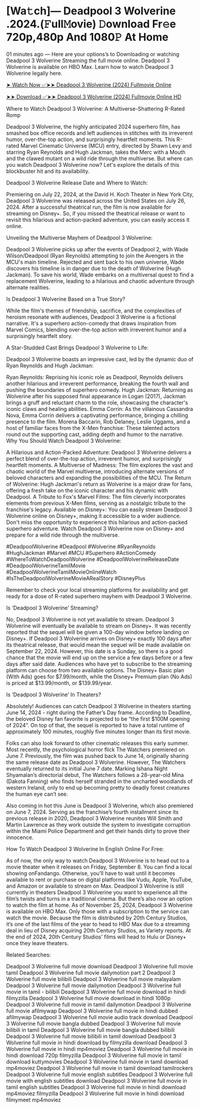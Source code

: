 # [Wa𝚝ch]— Deadpool 3 Wolverine .2024.(𝙵ull𝙼ovie) 𝙳ownload Fr𝚎e 720p,480p And 1080𝙿 At Home
01 minutes ago — Here are your options’s to Downloading or watching Deadpool 3 Wolverine Streaming the full movie online. Deadpool 3 Wolverine is available on HBO Max. Learn how to watch Deadpool 3 Wolverine legally here.

[➤ Watch Now ✅➤➤ Deadpool 3 Wolverine (2024) Fullmovie Online](https://cutt.ly/JeQnWpaI)

[➤➤ Download ✅➤➤ Deadpool 3 Wolverine (2024) Fullmovie Online HD](https://cutt.ly/JeQnWpaI)

Where to Watch Deadpool 3 Wolverine: A Multiverse-Shattering R-Rated Romp

Deadpool 3 Wolverine, the highly anticipated 2024 superhero film, has smashed box office records and left audiences in stitches with its irreverent humor, over-the-top action, and surprisingly heartfelt moments. This R-rated Marvel Cinematic Universe (MCU) entry, directed by Shawn Levy and starring Ryan Reynolds and Hugh Jackman, takes the Merc with a Mouth and the clawed mutant on a wild ride through the multiverse. But where can you watch Deadpool 3 Wolverine now? Let's explore the details of this blockbuster hit and its availability.

Deadpool 3 Wolverine Release Date and Where to Watch:

Premiering on July 22, 2024, at the David H. Koch Theater in New York City, Deadpool 3 Wolverine was released across the United States on July 26, 2024. After a successful theatrical run, the film is now available for streaming on Disney+. So, if you missed the theatrical release or want to revisit this hilarious and action-packed adventure, you can easily access it online.

Unveiling the Multiverse Mayhem of Deadpool 3 Wolverine:

Deadpool 3 Wolverine picks up after the events of Deadpool 2, with Wade Wilson/Deadpool (Ryan Reynolds) attempting to join the Avengers in the MCU's main timeline. Rejected and sent back to his own universe, Wade discovers his timeline is in danger due to the death of Wolverine (Hugh Jackman). To save his world, Wade embarks on a multiversal quest to find a replacement Wolverine, leading to a hilarious and chaotic adventure through alternate realities.

Is Deadpool 3 Wolverine Based on a True Story?

While the film's themes of friendship, sacrifice, and the complexities of heroism resonate with audiences, Deadpool 3 Wolverine is a fictional narrative. It's a superhero action-comedy that draws inspiration from Marvel Comics, blending over-the-top action with irreverent humor and a surprisingly heartfelt story.

A Star-Studded Cast Brings Deadpool 3 Wolverine to Life:

Deadpool 3 Wolverine boasts an impressive cast, led by the dynamic duo of Ryan Reynolds and Hugh Jackman:

Ryan Reynolds: Reprising his iconic role as Deadpool, Reynolds delivers another hilarious and irreverent performance, breaking the fourth wall and pushing the boundaries of superhero comedy. Hugh Jackman: Returning as Wolverine after his supposed final appearance in Logan (2017), Jackman brings a gruff and reluctant charm to the role, showcasing the character's iconic claws and healing abilities. Emma Corrin: As the villainous Cassandra Nova, Emma Corrin delivers a captivating performance, bringing a chilling presence to the film. Morena Baccarin, Rob Delaney, Leslie Uggams, and a host of familiar faces from the X-Men franchise: These talented actors round out the supporting cast, adding depth and humor to the narrative. Why You Should Watch Deadpool 3 Wolverine:

A Hilarious and Action-Packed Adventure: Deadpool 3 Wolverine delivers a perfect blend of over-the-top action, irreverent humor, and surprisingly heartfelt moments. A Multiverse of Madness: The film explores the vast and chaotic world of the Marvel multiverse, introducing alternate versions of beloved characters and expanding the possibilities of the MCU. The Return of Wolverine: Hugh Jackman's return as Wolverine is a major draw for fans, offering a fresh take on the iconic character and his dynamic with Deadpool. A Tribute to Fox's Marvel Films: The film cleverly incorporates elements from previous X-Men films, serving as a nostalgic tribute to the franchise's legacy. Available on Disney+: You can easily stream Deadpool 3 Wolverine online on Disney+, making it accessible to a wider audience. Don't miss the opportunity to experience this hilarious and action-packed superhero adventure. Watch Deadpool 3 Wolverine now on Disney+ and prepare for a wild ride through the multiverse.

#DeadpoolWolverine #Deadpool #Wolverine #RyanReynolds #HughJackman #Marvel #MCU #Superhero #ActionComedy #WhereToWatchDeadpoolWolverine #DeadpoolWolverineReleaseDate #DeadpoolWolverineTamilMovie #DeadpoolWolverineTamilMovieOnlineWatch #IsTheDeadpoolWolverineMovieARealStory #DisneyPlus

Remember to check your local streaming platforms for availability and get ready for a dose of R-rated superhero mayhem with Deadpool 3 Wolverine.

Is ‘Deadpool 3 Wolverine’ Streaming?

No, Deadpool 3 Wolverine is not yet available to stream. Deadpool 3 Wolverine will eventually be available to stream on Disney+. It was recently reported that the sequel will be given a 100-day window before landing on Disney+. If Deadpool 3 Wolverine arrives on Disney+ exactly 100 days after its theatrical release, that would mean the sequel will be made available on September 22, 2024. However, this date is a Sunday, so there is a good chance that the movie will end up on the service a few days before or a few days after said date. Audiences who have yet to subscribe to the streaming platform can choose from two available options. The Disney+ Basic plan (With Ads) goes for $7.99/month, while the Disney+ Premium plan (No Ads) is priced at $13.99/month, or $139.99/year.

Is ‘Deadpool 3 Wolverine’ In Theaters?

Absolutely! Audiences can catch Deadpool 3 Wolverine in theaters starting June 14, 2024 - right during the Father’s Day frame. According to Deadline, the beloved Disney fan favorite is projected to be “the first $100M opening of 2024”. On top of that, the sequel is reported to have a total runtime of approximately 100 minutes, roughly five minutes longer than its first movie.

Folks can also look forward to other cinematic releases this early summer. Most recently, the psychological horror flick The Watchers premiered on June 7. Previously, the film was pushed back to June 14, originally sharing the same release date as Deadpool 3 Wolverine. However, The Watchers eventually returned to its initial June 7 date. Marking Ishana Night Shyamalan’s directorial debut, The Watchers follows a 28-year-old Mina (Dakota Fanning) who finds herself stranded in the uncharted woodlands of western Ireland, only to end up becoming pretty to deadly forest creatures the human eye can’t see.

Also coming in hot this June is Deadpool 3 Wolverine, which also premiered on June 7, 2024. Serving as the franchise’s fourth installment since its previous release in 2020, Deadpool 3 Wolverine reunites Will Smith and Martin Lawrence as they work outside the system to investigate corruption within the Miami Police Department and get their hands dirty to prove their innocence.

How To Watch Deadpool 3 Wolverine In English Online For Free:

As of now, the only way to watch Deadpool 3 Wolverine is to head out to a movie theater when it releases on Friday, September 8. You can find a local showing onFandango. Otherwise, you’ll have to wait until it becomes available to rent or purchase on digital platforms like Vudu, Apple, YouTube, and Amazon or available to stream on Max. Deadpool 3 Wolverine is still currently in theaters Deadpool 3 Wolverine you want to experience all the film’s twists and turns in a traditional cinema. But there’s also now an option to watch the film at home. As of November 25, 2024, Deadpool 3 Wolverine is available on HBO Max. Only those with a subscription to the service can watch the movie. Because the film is distributed by 20th Century Studios, it’s one of the last films of the year to head to HBO Max due to a streaming deal in lieu of Disney acquiring 20th Century Studios, as Variety reports. At the end of 2024, 20th Century Studios’ films will head to Hulu or Disney+ once they leave theaters.

Related Searches:

Deadpool 3 Wolverine full movie download Deadpool 3 Wolverine full movie tamil Deadpool 3 Wolverine full movie dailymotion part 2 Deadpool 3 Wolverine full movie bilibili Deadpool 3 Wolverine full movie malayalam Deadpool 3 Wolverine full movie dailymotion Deadpool 3 Wolverine full movie in tamil - bilibili Deadpool 3 Wolverine full movie download in hindi filmyzilla Deadpool 3 Wolverine full movie download in hindi 1080p Deadpool 3 Wolverine full movie in tamil dailymotion Deadpool 3 Wolverine full movie afilmywap Deadpool 3 Wolverine full movie in hindi dubbed afilmywap Deadpool 3 Wolverine full movie audio track download Deadpool 3 Wolverine full movie bangla dubbed Deadpool 3 Wolverine full movie bilibili in tamil Deadpool 3 Wolverine full movie bangla dubbed bilibili Deadpool 3 Wolverine full movie bilibili in tamil download Deadpool 3 Wolverine full movie in hindi download by filmyzilla download Deadpool 3 Wolverine full movie in hindi mp4moviez Deadpool 3 Wolverine full movie in hindi download 720p filmyzilla Deadpool 3 Wolverine full movie in tamil download kuttymovies Deadpool 3 Wolverine full movie in tamil download mp4moviez Deadpool 3 Wolverine full movie in tamil download tamilrockers Deadpool 3 Wolverine full movie english subtitles Deadpool 3 Wolverine full movie with english subtitles download Deadpool 3 Wolverine full movie in tamil english subtitles Deadpool 3 Wolverine full movie in hindi download mp4moviez filmyzilla Deadpool 3 Wolverine full movie in hindi download filmymeet mp4moviez
